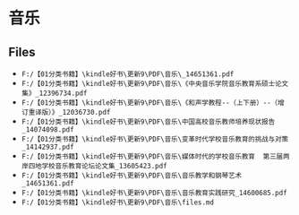 # 音乐

## Files

- `F:/【01分类书籍】\kindle好书\更新9\PDF\音乐\_14651361.pdf`
- `F:/【01分类书籍】\kindle好书\更新9\PDF\音乐\《中央音乐学院音乐教育系硕士论文集》_12396734.pdf`
- `F:/【01分类书籍】\kindle好书\更新9\PDF\音乐\《和声学教程--（上下册）--（增订重译版）》_12036730.pdf`
- `F:/【01分类书籍】\kindle好书\更新9\PDF\音乐\中国高校音乐教师培养现状报告_14074098.pdf`
- `F:/【01分类书籍】\kindle好书\更新9\PDF\音乐\变革时代学校音乐教育的挑战与对策_14142937.pdf`
- `F:/【01分类书籍】\kindle好书\更新9\PDF\音乐\媒体时代的学校音乐教育  第三届两岸四地学校音乐教育论坛论文集_13605423.pdf`
- `F:/【01分类书籍】\kindle好书\更新9\PDF\音乐\音乐教学和钢琴艺术_14651361.pdf`
- `F:/【01分类书籍】\kindle好书\更新9\PDF\音乐\音乐教育实践研究_14600685.pdf`
- `F:/【01分类书籍】\kindle好书\更新9\PDF\音乐\files.md`
